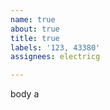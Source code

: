 ```yaml
---         
name: true
about: true
title: true
labels: '123, 43380'
assignees: electricg

---         
```


body a
